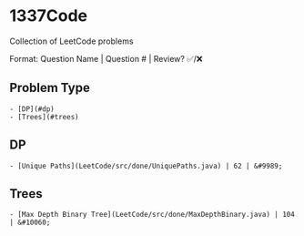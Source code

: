 # 1337Code
Collection of LeetCode problems

Format: Question Name | Question # | Review? &#9989;/&#10060;
## Problem Type
	- [DP](#dp)
	- [Trees](#trees)
	
## DP
	- [Unique Paths](LeetCode/src/done/UniquePaths.java) | 62 | &#9989;
	
## Trees
	- [Max Depth Binary Tree](LeetCode/src/done/MaxDepthBinary.java) | 104 | &#10060;